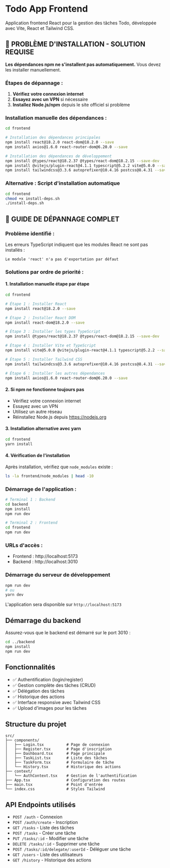 # Todo App Frontend

Application frontend React pour la gestion des tâches Todo, développée avec Vite, React et Tailwind CSS.

## 🚨 PROBLÈME D'INSTALLATION - SOLUTION REQUISE

**Les dépendances npm ne s'installent pas automatiquement.** Vous devez les installer manuellement.

### Étapes de dépannage :

1. **Vérifiez votre connexion internet**
2. **Essayez avec un VPN** si nécessaire
3. **Installez Node.js/npm** depuis le site officiel si problème

### Installation manuelle des dépendances :

```bash
cd frontend

# Installation des dépendances principales
npm install react@18.2.0 react-dom@18.2.0 --save
npm install axios@1.6.0 react-router-dom@6.20.0 --save

# Installation des dépendances de développement
npm install @types/react@18.2.37 @types/react-dom@18.2.15 --save-dev
npm install @vitejs/plugin-react@4.1.1 typescript@5.2.2 vite@5.0.0 --save-dev
npm install tailwindcss@3.3.6 autoprefixer@10.4.16 postcss@8.4.31 --save-dev
```

### Alternative : Script d'installation automatique
```bash
cd frontend
chmod +x install-deps.sh
./install-deps.sh
```

## 🔧 GUIDE DE DÉPANNAGE COMPLET

### Problème identifié :
Les erreurs TypeScript indiquent que les modules React ne sont pas installés :
```
Le module 'react' n'a pas d'exportation par défaut
```

### Solutions par ordre de priorité :

#### 1. **Installation manuelle étape par étape**
```bash
cd frontend

# Étape 1 : Installer React
npm install react@18.2.0 --save

# Étape 2 : Installer React DOM
npm install react-dom@18.2.0 --save

# Étape 3 : Installer les types TypeScript
npm install @types/react@18.2.37 @types/react-dom@18.2.15 --save-dev

# Étape 4 : Installer Vite et TypeScript
npm install vite@5.0.0 @vitejs/plugin-react@4.1.1 typescript@5.2.2 --save-dev

# Étape 5 : Installer Tailwind CSS
npm install tailwindcss@3.3.6 autoprefixer@10.4.16 postcss@8.4.31 --save-dev

# Étape 6 : Installer les autres dépendances
npm install axios@1.6.0 react-router-dom@6.20.0 --save
```

#### 2. **Si npm ne fonctionne toujours pas**
- Vérifiez votre connexion internet
- Essayez avec un VPN
- Utilisez un autre réseau
- Réinstallez Node.js depuis https://nodejs.org

#### 3. **Installation alternative avec yarn**
```bash
cd frontend
yarn install
```

#### 4. **Vérification de l'installation**
Après installation, vérifiez que `node_modules` existe :
```bash
ls -la frontend/node_modules | head -10
```

### Démarrage de l'application :
```bash
# Terminal 1 : Backend
cd backend
npm install
npm run dev

# Terminal 2 : Frontend
cd frontend
npm run dev
```

### URLs d'accès :
- Frontend : http://localhost:5173
- Backend : http://localhost:3010

### Démarrage du serveur de développement

```bash
npm run dev
# ou
yarn dev
```

L'application sera disponible sur `http://localhost:5173`

## Démarrage du backend

Assurez-vous que le backend est démarré sur le port 3010 :

```bash
cd ../backend
npm install
npm run dev
```

## Fonctionnalités

- ✅ Authentification (login/register)
- ✅ Gestion complète des tâches (CRUD)
- ✅ Délégation des tâches
- ✅ Historique des actions
- ✅ Interface responsive avec Tailwind CSS
- ✅ Upload d'images pour les tâches

## Structure du projet

```
src/
├── components/
│   ├── Login.tsx          # Page de connexion
│   ├── Register.tsx       # Page d'inscription
│   ├── Dashboard.tsx      # Page principale
│   ├── TaskList.tsx       # Liste des tâches
│   ├── TaskForm.tsx       # Formulaire de tâche
│   └── History.tsx        # Historique des actions
├── context/
│   └── AuthContext.tsx    # Gestion de l'authentification
├── App.tsx                # Configuration des routes
├── main.tsx               # Point d'entrée
└── index.css              # Styles Tailwind
```

## API Endpoints utilisés

- `POST /auth` - Connexion
- `POST /auth/create` - Inscription
- `GET /tasks` - Liste des tâches
- `POST /tasks` - Créer une tâche
- `PUT /tasks/:id` - Modifier une tâche
- `DELETE /tasks/:id` - Supprimer une tâche
- `POST /tasks/:id/delegate/:userId` - Déléguer une tâche
- `GET /users` - Liste des utilisateurs
- `GET /history` - Historique des actions